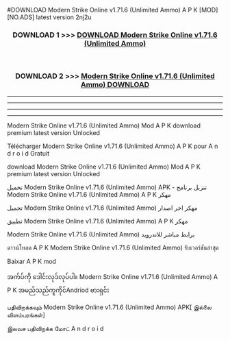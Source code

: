 #DOWNLOAD Modern Strike Online  v1.71.6 (Unlimited Ammo) A P K [MOD] [NO.ADS] latest version 2nj2u



<div align="center">

<h3>DOWNLOAD 1 >>> <a href="https://teeasianyam.web.app?sq=Modern Strike Online  v1.71.6 (Unlimited Ammo)">DOWNLOAD Modern Strike Online  v1.71.6 (Unlimited Ammo) </a></h3><br>

<h3>DOWNLOAD 2 >>> <a href="https://teeasianyam.web.app?sq=Modern Strike Online  v1.71.6 (Unlimited Ammo) ">Modern Strike Online  v1.71.6 (Unlimited Ammo)  DOWNLOAD </a></h3>

</div>


----------------------------------------------------------

----------------------------------------------------------

----------------------------------------------------------

----------------------------------------------------------


Modern Strike Online  v1.71.6 (Unlimited Ammo)  Mod A P K download premium latest version Unlocked

Télécharger Modern Strike Online  v1.71.6 (Unlimited Ammo)  A P K pour A n d r o i d Gratuit

download Modern Strike Online  v1.71.6 (Unlimited Ammo)  Mod A P K premium latest version Unlocked

تحميل Modern Strike Online  v1.71.6 (Unlimited Ammo)  APK - تنزيل برنامج Modern Strike Online  v1.71.6 (Unlimited Ammo)  A P K مهكر

تحميل Modern Strike Online  v1.71.6 (Unlimited Ammo)  مهكر اخر اصدار

تطبيق Modern Strike Online  v1.71.6 (Unlimited Ammo)  A P K مهكر

Modern Strike Online  v1.71.6 (Unlimited Ammo)  برابط مباشر للاندرويد

ดาวน์โหลด A P K Modern Strike Online  v1.71.6 (Unlimited Ammo)  รับเวอร์ชันล่าสุด

Baixar A P K mod

အက်ပ်ကို ဒေါင်းလုဒ်လုပ်ပါ။ Modern Strike Online  v1.71.6 (Unlimited Ammo)  A P K အမည်သည်ကူကိုင်Andriod ဗားရှင်း

பதிவிறக்கவும் Modern Strike Online  v1.71.6 (Unlimited Ammo)  APK[ இல்லை விளம்பரங்கள்] 
 
இலவச பதிவிறக்க மோட் A n d r o i d



